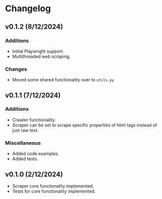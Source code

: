 # Changelog

## v0.1.2 (8/12/2024)

### Additions

- Initial Playwright support.
- Multithreaded web scraping.

### Changes

- Moved some shared functionality over to `utils.py`

## v0.1.1 (7/12/2024)

### Additions

- Crawler functionality.
- Scraper can be set to scrape specific properties of html tags instead of just raw text.

### Miscellaneous

- Added code examples.
- Added tests.

## v0.1.0 (2/12/2024)

- Scraper core functionality implemented.
- Tests for core functionality implemented.
